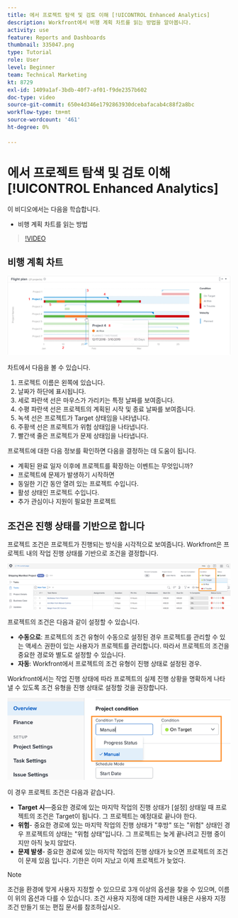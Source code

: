 ```yaml
---
title: 에서 프로젝트 탐색 및 검토 이해 [!UICONTROL Enhanced Analytics]
description: Workfront에서 비행 계획 차트를 읽는 방법을 알아봅니다.
activity: use
feature: Reports and Dashboards
thumbnail: 335047.png
type: Tutorial
role: User
level: Beginner
team: Technical Marketing
kt: 8729
exl-id: 1409a1af-3bdb-40f7-af01-f9de2357b602
doc-type: video
source-git-commit: 650e4d346e1792863930dcebafacab4c88f2a8bc
workflow-type: tm+mt
source-wordcount: '461'
ht-degree: 0%

---
```


# 에서 프로젝트 탐색 및 검토 이해 [!UICONTROL Enhanced Analytics]

이 비디오에서는 다음을 학습합니다.

* 비행 계획 차트를 읽는 방법

>[!VIDEO](https://video.tv.adobe.com/v/335047/?quality=12&learn=on)

## 비행 계획 차트

![아래에 글머리 기호가 일치하는 숫자가 있는 비행 계획 차트의 이미지입니다.](assets/section-2-1.png)

차트에서 다음을 볼 수 있습니다.

1. 프로젝트 이름은 왼쪽에 있습니다.
1. 날짜가 하단에 표시됩니다.
1. 세로 파란색 선은 마우스가 가리키는 특정 날짜를 보여줍니다.
1. 수평 파란색 선은 프로젝트의 계획된 시작 및 종료 날짜를 보여줍니다.
1. 녹색 선은 프로젝트가 Target 상태임을 나타냅니다.
1. 주황색 선은 프로젝트가 위험 상태임을 나타냅니다.
1. 빨간색 줄은 프로젝트가 문제 상태임을 나타냅니다.

프로젝트에 대한 다음 정보를 확인하면 다음을 결정하는 데 도움이 됩니다.

* 계획된 완료 일자 이후에 프로젝트를 확장하는 이벤트는 무엇입니까?
* 프로젝트에 문제가 발생하기 시작하면
* 동일한 기간 동안 열려 있는 프로젝트 수입니다.
* 활성 상태인 프로젝트 수입니다.
* 추가 관심이나 지원이 필요한 프로젝트

## 조건은 진행 상태를 기반으로 합니다

프로젝트 조건은 프로젝트가 진행되는 방식을 시각적으로 보여줍니다. Workfront은 프로젝트 내의 작업 진행 상태를 기반으로 조건을 결정합니다.

![가능한 진행 상태 이미지](assets/section-2-2.png)

프로젝트의 조건은 다음과 같이 설정할 수 있습니다.

* **수동으로**: 프로젝트의 조건 유형이 수동으로 설정된 경우 프로젝트를 관리할 수 있는 액세스 권한이 있는 사용자가 프로젝트를 관리합니다. 따라서 프로젝트의 조건을 중요한 경로와 별도로 설정할 수 있습니다.
* **자동**: Workfront에서 프로젝트의 조건 유형이 진행 상태로 설정된 경우.

Workfront에서는 작업 진행 상태에 따라 프로젝트의 실제 진행 상황을 명확하게 나타낼 수 있도록 조건 유형을 진행 상태로 설정할 것을 권장합니다.

![가능한 진행 상태 이미지](assets/section-2-3.png)

이 경우 프로젝트 조건은 다음과 같습니다.

* **Target 시**—중요한 경로에 있는 마지막 작업의 진행 상태가 [설정] 상태일 때 프로젝트의 조건은 Target이 됩니다. 그 프로젝트는 예정대로 끝나야 한다.
* **위험**- 중요한 경로에 있는 마지막 작업의 진행 상태가 &quot;후방&quot; 또는 &quot;위험&quot; 상태인 경우 프로젝트의 상태는 &quot;위험 상태&quot;입니다. 그 프로젝트는 늦게 끝나려고 진행 중이지만 아직 늦지 않았다.
* **문제 발생**- 중요한 경로에 있는 마지막 작업의 진행 상태가 늦으면 프로젝트의 조건이 문제 있음 입니다. 기한은 이미 지났고 이제 프로젝트가 늦었다.

>[!NOTE]
>
>조건을 환경에 맞게 사용자 지정할 수 있으므로 3개 이상의 옵션을 찾을 수 있으며, 이름이 위의 옵션과 다를 수 있습니다. 조건 사용자 지정에 대한 자세한 내용은 사용자 지정 조건 만들기 또는 편집 문서를 참조하십시오.

